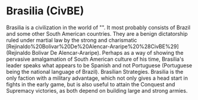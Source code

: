 # Brasilia (CivBE)

Brasilia is a civilization in the world of "".
It most probably consists of Brazil and some other South American countries. They are a benign dictatorship ruled under martial law by the strong and charismatic [Rejinaldo%20Bolivar%20De%20Alencar-Araripe%20%28CivBE%29](Rejinaldo Bolivar De Alencar-Araripe).
Perhaps as a way of showing the pervasive amalgamation of South American culture of his time, Brasilia's leader speaks what appears to be Spanish and not Portuguese (Portuguese being the national language of Brazil).
Brasílian Strategies.
Brasilia is the only faction with a military advantage, which not only gives a head start in fights in the early game, but is also useful to attain the Conquest and Supremacy victories, as both depend on building large and strong armies.